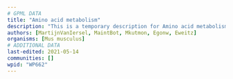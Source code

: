 ```yaml
---
# GPML DATA
title: "Amino acid metabolism"
description: "This is a temporary description for Amino acid metabolism"
authors: [MartijnVanIersel, MaintBot, Mkutmon, Egonw, Eweitz]
organisms: [Mus musculus]
# ADDITIONAL DATA
last-edited: 2021-05-14
communities: []
wpid: "WP662"
---
```

